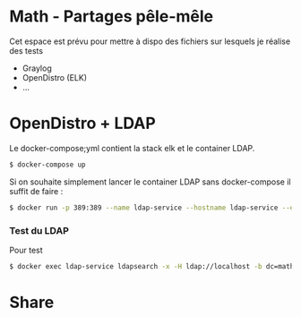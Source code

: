 # Math - Partages pêle-mêle

Cet espace est prévu pour mettre à dispo des fichiers sur lesquels je réalise des tests
  - Graylog
  - OpenDistro (ELK)
  - ...

# OpenDistro + LDAP

Le docker-compose;yml contient la stack elk et le container LDAP.

```sh
$ docker-compose up
```

Si on souhaite simplement lancer le container LDAP sans docker-compose il suffit de faire :

```sh
$ docker run -p 389:389 --name ldap-service --hostname ldap-service --env LDAP_ORGANISATION="math" --env LDAP_DOMAIN="math.lab" --env LDAP_ADMIN_PASSWORD="admin" --env LDAP_TLS=false --env LDAP_CONFIG_PASSWORD="config" --env LDAP_BASE_DN="dc=math,dc=lab" --detach osixia/openldap:1.3.0
```

### Test du LDAP
Pour test
```sh
$ docker exec ldap-service ldapsearch -x -H ldap://localhost -b dc=math,dc=lab -D  "cn=admin,dc=math,dc=lab" -w admin
```
# Share
 

